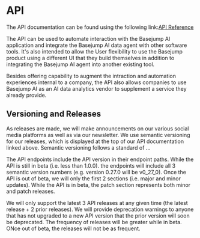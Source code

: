 # API

The API documentation can be found using the following link:[API Reference](https://docs.basejump.ai/api/api-reference/)

The API can be used to automate interaction with the Basejump AI application and integrate the Basejump AI data agent with other software tools. It's also intended to allow the User flexibility to use the Basejump product using a different UI that they build themselves in addition to integrating the Basejump AI agent into another existing tool.

Besides offering capability to augment the intraction and automation experiences internal to a company, the API also allows companies to use Basejump AI as an AI data analytics vendor to supplement a service they already provide.

## Versioning and Releases

As releases are made, we will make announcements on our various social media platforms as well as via our newsletter. We use semantic versioning for our releases, which is displayed at the top of our API documentation linked above. Semantic versioning follows a standard of <major update>.<minor update>.<patch>.

The API endpoints include the API version in their endpoint paths. While the API is still in beta (i.e. less than 1.0.0). the endpoints will include all 3 semantic version numbers (e.g. version 0.27.0 will be v0_27_0). Once the API is out of beta, we will only the first 2 sections (i.e. major and minor updates). While the API is in beta, the patch section represents both minor and patch releases.

We will only support the latest 3 API releases at any given time (the latest release + 2 prior releases). We will provide deprecation warnings to anyone that has not upgraded to a new API version that the prior version will soon be deprecated. The frequency of releases will be greater while in beta. ONce out of beta, the releases will not be as frequent.


